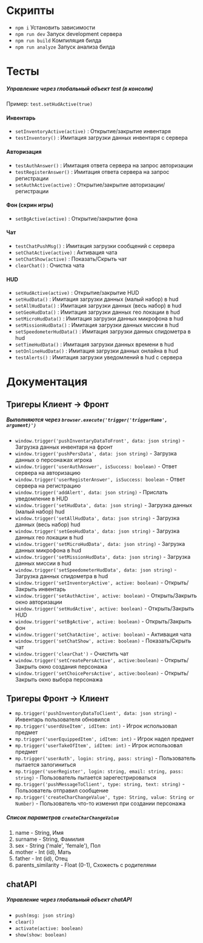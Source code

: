 # Скрипты

- `npm i` Установить зависимости
- `npm run dev` Запуск development сервера
- `npm run build` Компиляция билда
- `npm run analyze` Запуск анализа билда

# Тесты

##### Управление через глобальный объект test (в консоли)

Пример: `test.setHudActive(true)`

#### Инвентарь

- `setInventoryActive(active)` : Открытие/закрытие инвентаря
- `testInventory()` : Имитация загрузки данных инвентаря с сервера

#### Авторизация

- `testAuthAnswer()` : Имитация ответа сервера на запрос авторизации
- `testRegisterAnswer()` : Имитация ответа сервера на запрос регистрации
- `setAuthActive(active)` : Открытие/закрытие авторизации/регистрации

#### Фон (скрин игры)

- `setBgActive(active)` : Открытие/закрытие фона

#### Чат

- `testChatPushMsg()` : Имитация загрузки сообщений с сервера
- `setChatActive(active)` : Активация чата
- `setChatShow(active)` : Показать/Скрыть чат
- `clearChat()` : Очистка чата

#### HUD

- `setHudActive(active)` : Открытие/закрытие HUD
- `setHudData()` : Имитация загрузки данных (малый набор) в hud
- `setAllHudData()` : Имитация загрузки данных (весь набор) в hud
- `setGeoHudData()` : Имитация загрузки данных гео локации в hud
- `setMicroHudData()` : Имитация загрузки данных микрофона в hud
- `setMissionHudData()` : Имитация загрузки данных миссии в hud
- `setSpeedometerHudData()` : Имитация загрузки данных спидометра в hud
- `setTimeHudData()` : Имитация загрузки данных времени в hud
- `setOnlineHudData()` : Имитация загрузки данных онлайна в hud
- `testAlerts()` : Имитация загрузки уведомлений в hud с сервера

# Документация

## Тригеры **Клиент -> Фронт**

##### Выполняются через `browser.execute('trigger('triggerName', argument)')`

- `window.trigger('pushInventaryDataToFront', data: json string)` - Загрузка данных инвентаря на фронт
- `window.trigger('pushPersData', data: json string)` - Загрузка данных о персонажах игрока
- `window.trigger('userAuthAnswer', isSuccess: boolean)` - Ответ сервера на авторизацию
- `window.trigger('userRegisterAnswer', isSuccess: boolean` - Ответ сервера на регистрацию
- `window.trigger('addAlert', data: json string)` - Прислать уведомление в HUD
- `window.trigger('setHudData', data: json string)` - Загрузка данных (малый набор) hud
- `window.trigger('setAllHudData', data: json string)` - Загрузка данных (весь набор) hud
- `window.trigger('setGeoHudData', data: json string)` - Загрузка данных гео локации в hud
- `window.trigger('setMicroHudData', data: json string)` - Загрузка данных микрофона в hud
- `window.trigger('setMissionHudData', data: json string)` - Загрузка данных миссии в hud
- `window.trigger('setSpeedometerHudData', data: json string)` - Загрузка данных спидометра в hud
- `window.trigger('setInventoryActive', active: boolean)` - Открыть/Закрыть инвентарь
- `window.trigger('setAuthActive', active: boolean)` - Открыть/Закрыть окно авторизации
- `window.trigger('setHudActive', active: boolean)` - Открыть/Закрыть HUD
- `window.trigger('setBgActive', active: boolean)` - Открыть/Закрыть фон
- `window.trigger('setChatActive', active: boolean)` - Активация чата
- `window.trigger('setChatShow', active: boolean)` - Показать/Скрыть чат
- `window.trigger('clearChat')` - Очистить чат
- `window.trigger('setCreatePersActive', active:boolean)` - Открыть/Закрыть окно создания персонажа
- `window.trigger('setChoicePersActive', active:boolean)` - Открыть/Закрыть окно выбора персонажа

## Тригеры **Фронт -> Клиент**

- `mp.trigger('pushInventoryDataToClient', data: json string)` - Инвентарь пользователя обновился
- `mp.trigger('userdUseItem', idItem: int)` - Игрок использовал предмет
- `mp.trigger('userEquippedItem', idItem: int)` - Игрок надел предмет
- `mp.trigger('userTakeOfItem', idItem: int)` - Игрок использовал предмет
- `mp.trigger('userAuth', login: string, pass: string)` - Пользователь пытается залогиниться
- `mp.trigger('userRegister', login: string, email: string, pass: string)` - Пользователь пытается зарегестрироваться
- `mp.trigger('pushMessageToClient', type: string, text: string)` - Пользователь отправил сообщение
- `mp.trigger('createCharChangeValue', type: String, value: String or Number)` - Пользователь что-то изменил при создании персонажа

##### Список параметров `createCharChangeValue`

1. name - String, Имя
2. surname - String, Фамилия
3. sex - String ('male', 'female'), Пол
4. mother - Int (id), Мать
5. father - Int (id), Отец
6. parents_similarity - Float (0-1), Схожесть с родителями

## chatAPI

##### Управление через глобальный объект chatAPI

- `push(msg: json string)`
- `clear()`
- `activate(active: boolean)`
- `show(show: boolean)`
